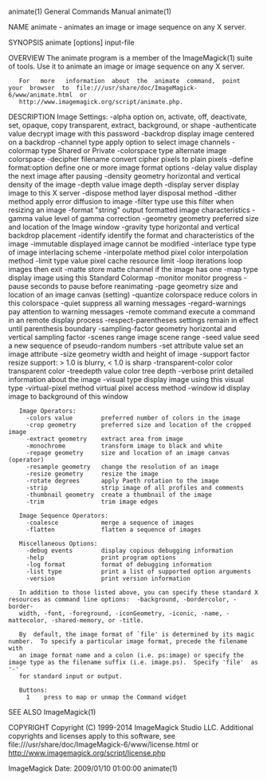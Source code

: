 animate(1)                                                    General Commands Manual                                                   animate(1)

NAME
       animate - animates an image or image sequence on any X server.

SYNOPSIS
       animate [options] input-file

OVERVIEW
       The animate program is a member of the ImageMagick(1) suite of tools.  Use it to animate an image or image sequence on any X server.

       For   more   information  about  the  animate  command,  point  your  browser  to  file:///usr/share/doc/ImageMagick-6/www/animate.html  or
       http://www.imagemagick.org/script/animate.php.

DESCRIPTION
       Image Settings:
         -alpha option        on, activate, off, deactivate, set, opaque, copy
                               transparent, extract, background, or shape
         -authenticate value  decrypt image with this password
         -backdrop            display image centered on a backdrop
         -channel type        apply option to select image channels
         -colormap type       Shared or Private
         -colorspace type     alternate image colorspace
         -decipher filename   convert cipher pixels to plain pixels
         -define format:option
                              define one or more image format options
         -delay value         display the next image after pausing
         -density geometry    horizontal and vertical density of the image
         -depth value         image depth
         -display server      display image to this X server
         -dispose method      layer disposal method
         -dither method       apply error diffusion to image
         -filter type         use this filter when resizing an image
         -format "string"     output formatted image characteristics
         -gamma value         level of gamma correction
         -geometry geometry   preferred size and location of the Image window
         -gravity type        horizontal and vertical backdrop placement
         -identify            identify the format and characteristics of the image
         -immutable           displayed image cannot be modified
         -interlace type      type of image interlacing scheme
         -interpolate method  pixel color interpolation method
         -limit type value    pixel cache resource limit
         -loop iterations     loop images then exit
         -matte               store matte channel if the image has one
         -map type            display image using this Standard Colormap
         -monitor             monitor progress
         -pause               seconds to pause before reanimating
         -page geometry       size and location of an image canvas (setting)
         -quantize colorspace reduce colors in this colorspace
         -quiet               suppress all warning messages
         -regard-warnings     pay attention to warning messages
         -remote command      execute a command in an remote display process
         -respect-parentheses settings remain in effect until parenthesis boundary
         -sampling-factor geometry
                              horizontal and vertical sampling factor
         -scenes range        image scene range
         -seed value          seed a new sequence of pseudo-random numbers
         -set attribute value set an image attribute
         -size geometry       width and height of image
         -support factor      resize support: > 1.0 is blurry, < 1.0 is sharp
         -transparent-color color
                              transparent color
         -treedepth value     color tree depth
         -verbose             print detailed information about the image
         -visual type         display image using this visual type
         -virtual-pixel method
                              virtual pixel access method
         -window id           display image to background of this window

       Image Operators:
         -colors value        preferred number of colors in the image
         -crop geometry       preferred size and location of the cropped image
         -extract geometry    extract area from image
         -monochrome          transform image to black and white
         -repage geometry     size and location of an image canvas (operator)
         -resample geometry   change the resolution of an image
         -resize geometry     resize the image
         -rotate degrees      apply Paeth rotation to the image
         -strip               strip image of all profiles and comments
         -thumbnail geometry  create a thumbnail of the image
         -trim                trim image edges

       Image Sequence Operators:
         -coalesce            merge a sequence of images
         -flatten             flatten a sequence of images

       Miscellaneous Options:
         -debug events        display copious debugging information
         -help                print program options
         -log format          format of debugging information
         -list type           print a list of supported option arguments
         -version             print version information

       In addition to those listed above, you can specify these standard X resources as command line options:  -background, -bordercolor, -border‐
       width, -font, -foreground, -iconGeometry, -iconic, -name, -mattecolor, -shared-memory, or -title.

       By  default, the image format of `file' is determined by its magic number.  To specify a particular image format, precede the filename with
       an image format name and a colon (i.e. ps:image) or specify the image type as the filename suffix (i.e. image.ps).  Specify 'file'  as  '-'
       for standard input or output.

       Buttons:
         1    press to map or unmap the Command widget

SEE ALSO
       ImageMagick(1)

COPYRIGHT
       Copyright    (C)   1999-2014   ImageMagick   Studio   LLC.   Additional   copyrights   and   licenses   apply   to   this   software,   see
       file:///usr/share/doc/ImageMagick-6/www/license.html or http://www.imagemagick.org/script/license.php

ImageMagick                                                  Date: 2009/01/10 01:00:00                                                  animate(1)
